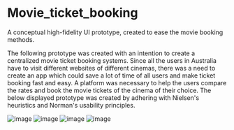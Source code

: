 # Movie_ticket_booking
A conceptual high-fidelity UI prototype, created to ease the movie booking methods.

The following prototype was created with an intention to create a centralized movie ticket booking systems.
Since all the users in Australia have to visit different websites of different cinemas, there was a need to create an app which could save a lot of time of all users and make ticket booking fast and easy. A platform was necessary to help the users compare the rates and book the movie tickets of the cinema of their choice. 
The below displayed prototype was created by adhering with Nielsen's heuristics and Norman's usability principles.

<img>![image](https://user-images.githubusercontent.com/52187566/60860360-79c12180-a259-11e9-8d03-657e1e570985.png)</img>
<img>![image](https://user-images.githubusercontent.com/52187566/60860436-d3c1e700-a259-11e9-87aa-e6e4e8868c57.png)</img>
<img>![image](https://user-images.githubusercontent.com/52187566/60860596-9f9af600-a25a-11e9-9a34-ef38e678ace3.png)</img>
<img>![image](https://user-images.githubusercontent.com/52187566/60860501-28fdf880-a25a-11e9-9bcc-e019fa479afb.png)</img>

